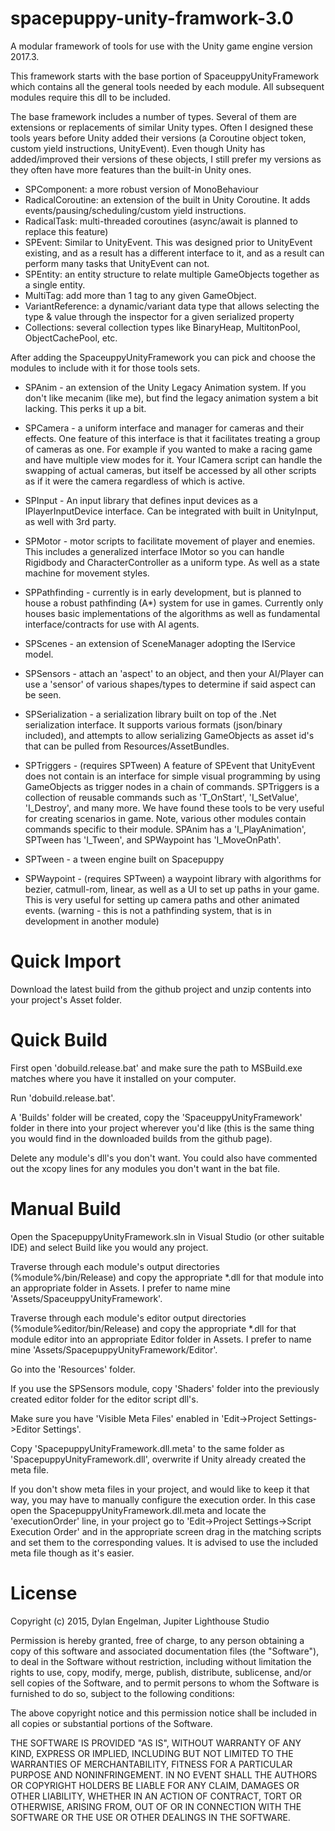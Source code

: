 # spacepuppy-unity-framwork-3.0
A modular framework of tools for use with the Unity game engine version 2017.3.

This framework starts with the base portion of SpaceuppyUnityFramework which contains all the general tools needed by each module. All subsequent modules require this dll to be included.

The base framework includes a number of types. Several of them are extensions or replacements of similar Unity types. Often I designed these tools years before Unity added their versions (a Coroutine object token, custom yield instructions, UnityEvent). Even though Unity has added/improved their versions of these objects, I still prefer my versions as they often have more features than the built-in Unity ones.

- SPComponent: a more robust version of MonoBehaviour
- RadicalCoroutine: an extension of the built in Unity Coroutine. It adds events/pausing/scheduling/custom yield instructions.
- RadicalTask: multi-threaded coroutines (async/await is planned to replace this feature)
- SPEvent: Similar to UnityEvent. This was designed prior to UnityEvent existing, and as a result has a different interface to it, and as a result can perform many tasks that UnityEvent can not.
- SPEntity: an entity structure to relate multiple GameObjects together as a single entity.
- MultiTag: add more than 1 tag to any given GameObject.
- VariantReference: a dynamic/variant data type that allows selecting the type & value through the inspector for a given serialized property
- Collections: several collection types like BinaryHeap, MultitonPool, ObjectCachePool, etc.

After adding the SpaceuppyUnityFramework you can pick and choose the modules to include with it for those tools sets.

- SPAnim - an extension of the Unity Legacy Animation system. If you don't like mecanim (like me), but find the legacy animation system a bit lacking. This perks it up a bit.

- SPCamera - a uniform interface and manager for cameras and their effects. One feature of this interface is that it facilitates treating a group of cameras as one. For example if you wanted to make a racing game and have multiple view modes for it. Your ICamera script can handle the swapping of actual cameras, but itself be accessed by all other scripts as if it were the camera regardless of which is active.

- SPInput - An input library that defines input devices as a IPlayerInputDevice interface. Can be integrated with built in UnityInput, as well with 3rd party.

- SPMotor - motor scripts to facilitate movement of player and enemies. This includes a generalized interface IMotor so you can handle Rigidbody and CharacterController as a uniform type. As well as a state machine for movement styles.

- SPPathfinding - currently is in early development, but is planned to house a robust pathfinding (A*) system for use in games. Currently only houses basic implementations of the algorithms as well as fundamental interface/contracts for use with AI agents.

- SPScenes - an extension of SceneManager adopting the IService model.

- SPSensors - attach an 'aspect' to an object, and then your AI/Player can use a 'sensor' of various shapes/types to determine if said aspect can be seen.

- SPSerialization - a serialization library built on top of the .Net serialization interface. It supports various formats (json/binary included), and attempts to allow serializing GameObjects as asset id's that can be pulled from Resources/AssetBundles.

- SPTriggers - (requires SPTween) A feature of SPEvent that UnityEvent does not contain is an interface for simple visual programming by using GameObjects as trigger nodes in a chain of commands. SPTriggers is a collection of reusable commands such as 'T_OnStart', 'I_SetValue', 'I_Destroy', and many more. We have found these tools to be very useful for creating scenarios in game. Note, various other modules contain commands specific to their module. SPAnim has a 'I_PlayAnimation', SPTween has 'I_Tween', and SPWaypoint has 'I_MoveOnPath'.

- SPTween - a tween engine built on Spacepuppy

- SPWaypoint - (requires SPTween) a waypoint library with algorithms for bezier, catmull-rom, linear, as well as a UI to set up paths in your game. This is very useful for setting up camera paths and other animated events. (warning - this is not a pathfinding system, that is in development in another module)

# Quick Import

Download the latest build from the github project and unzip contents into your project's Asset folder.

# Quick Build

First open 'dobuild.release.bat' and make sure the path to MSBuild.exe matches where you have it installed on your computer.

Run 'dobuild.release.bat'.

A 'Builds' folder will be created, copy the 'SpaceuppyUnityFramework' folder in there into your project wherever you'd like (this is the same thing you would find in the downloaded builds from the github page).

Delete any module's dll's you don't want. You could also have commented out the xcopy lines for any modules you don't want in the bat file.

# Manual Build

Open the SpacepuppyUnityFramework.sln in Visual Studio (or other suitable IDE) and select Build like you would any project.

Traverse through each module's output directories (%module%/bin/Release) and copy the appropriate *.dll for that module into an appropriate folder in Assets. I prefer to name mine 'Assets/SpaceuppyUnityFramework'.

Traverse through each module's editor output directories (%module%editor/bin/Release) and copy the appropriate *.dll for that module editor into an appropriate Editor folder in Assets. I prefer to name mine 'Assets/SpacepuppyUnityFramework/Editor'.

Go into the 'Resources' folder.

If you use the SPSensors module, copy 'Shaders' folder into the previously created editor folder for the editor script dll's.

Make sure you have 'Visible Meta Files' enabled in 'Edit->Project Settings->Editor Settings'.

Copy 'SpacepuppyUnityFramework.dll.meta' to the same folder as 'SpacepuppyUnityFramework.dll', overwrite if Unity already created the meta file.

If you don't show meta files in your project, and would like to keep it that way, you may have to manually configure the execution order. In this case open the SpacepuppyUnityFramework.dll.meta and locate the 'executionOrder' line, in your project go to 'Edit->Project Settings->Script Execution Order' and in the appropriate screen drag in the matching scripts and set them to the corresponding values. It is advised to use the included meta file though as it's easier.

# License
Copyright (c) 2015, Dylan Engelman, Jupiter Lighthouse Studio

Permission is hereby granted, free of charge, to any person obtaining a copy of this software and associated documentation files (the "Software"), to deal in the Software without restriction, including without limitation the rights to use, copy, modify, merge, publish, distribute, sublicense, and/or sell copies of the Software, and to permit persons to whom the Software is furnished to do so, subject to the following conditions:

The above copyright notice and this permission notice shall be included in all copies or substantial portions of the Software.

THE SOFTWARE IS PROVIDED "AS IS", WITHOUT WARRANTY OF ANY KIND, EXPRESS OR IMPLIED, INCLUDING BUT NOT LIMITED TO THE WARRANTIES OF MERCHANTABILITY, FITNESS FOR A PARTICULAR PURPOSE AND NONINFRINGEMENT. IN NO EVENT SHALL THE AUTHORS OR COPYRIGHT HOLDERS BE LIABLE FOR ANY CLAIM, DAMAGES OR OTHER LIABILITY, WHETHER IN AN ACTION OF CONTRACT, TORT OR OTHERWISE, ARISING FROM, OUT OF OR IN CONNECTION WITH THE SOFTWARE OR THE USE OR OTHER DEALINGS IN THE SOFTWARE.